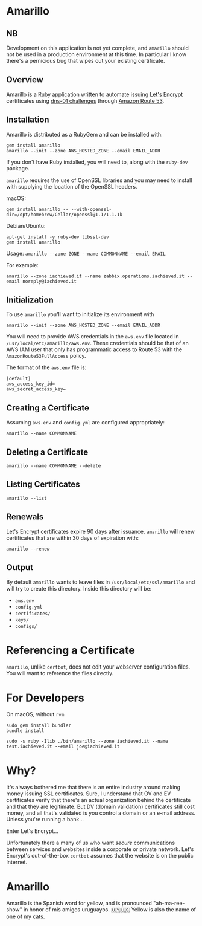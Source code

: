 # Amarillo

## NB

Development on this application is not yet complete, and `amarillo` should not be used in a production environment at this time.  In particular I know there's a pernicious bug that wipes out your existing certificate.

## Overview

Amarillo is a Ruby application written to automate issuing [Let's Encrypt](https://letsencrypt.org/) certificates using [dns-01 challenges](https://letsencrypt.org/docs/challenge-types/#dns-01-challenge) through [Amazon Route 53](https://aws.amazon.com/route53/).

## Installation

Amarillo is distributed as a RubyGem and can be installed with:

```
gem install amarillo
amarillo --init --zone AWS_HOSTED_ZONE --email EMAIL_ADDR
```

If you don't have Ruby installed, you will need to, along with the `ruby-dev` package.

`amarillo` requires the use of OpenSSL libraries and you may need to install with supplying the location of the OpenSSL headers.

macOS:
```
gem install amarillo -- --with-openssl-dir=/opt/homebrew/Cellar/openssl@1.1/1.1.1k
```

Debian/Ubuntu:
```
apt-get install -y ruby-dev libssl-dev
gem install amarillo
```

Usage:  `amarillo --zone ZONE --name COMMONNAME --email EMAIL`

For example:

```
amarillo --zone iachieved.it --name zabbix.operations.iachieved.it --email noreply@iachieved.it
```

## Initialization

To use `amarillo` you'll want to initialize its environment with

```
amarillo --init --zone AWS_HOSTED_ZONE --email EMAIL_ADDR
```

You will need to provide AWS credentials in the `aws.env` file located in `/usr/local/etc/amarillo/aws.env`.  These credentials should be that of an AWS IAM user that only has programmatic access to Route 53 with the `AmazonRoute53FullAccess` policy.

The format of the `aws.env` file is:

```
[default]
aws_access_key_id=
aws_secret_access_key=
```
## Creating a Certificate

Assuming `aws.env` and `config.yml` are configured appropriately:

```
amarillo --name COMMONNAME
```

## Deleting a Certificate

```
amarillo --name COMMONNAME --delete
```

## Listing Certificates

```
amarillo --list
```

## Renewals

Let's Encrypt certificates expire 90 days after issuance.  `amarillo` will renew certificates that are within 30 days of expiration with:

```
amarillo --renew
```

## Output

By default `amarillo` wants to leave files in `/usr/local/etc/ssl/amarillo` and will try to create this directory.  Inside this directory will be:

* `aws.env`
* `config.yml`
* `certificates/`
* `keys/`
* `configs/`

# Referencing a Certificate

`amarillo`, unlike `certbot`, does not edit your webserver configuration files.  You will want to reference the files directly.  

# For Developers

On macOS, without `rvm`

```
sudo gem install bundler
bundle install
```

```
sudo -s ruby -Ilib ./bin/amarillo --zone iachieved.it --name test.iachieved.it --email joe@iachieved.it
```

# Why?

It's always bothered me that there is an entire industry around making money issuing SSL certificates.  Sure, I understand that OV and EV certificates verify that there's an actual organization behind the certificate and that they are legitimate.  But DV (domain validation) certificates still cost money, and all that's validated is you control a domain or an e-mail address.  Unless you're running a bank...

Enter Let's Encrypt...

Unfortunately there a many of us who want _secure_ communications between services and websites inside a corporate or private network.  Let's Encrypt's out-of-the-box `certbot` assumes that the website is on the public Internet.

# Amarillo

Amarillo is the Spanish word for yellow, and is pronounced "ah-ma-ree-show" in honor of mis amigos uruguayos.  🇺🇾🇺🇸  Yellow is also the name of one of my cats.

